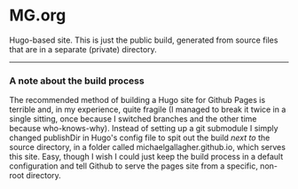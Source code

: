 # MG.org
Hugo-based site. This is just the public build, generated from source files that are in a separate (private) directory.

---

### A note about the build process

The recommended method of building a Hugo site for Github Pages is terrible and, in my experience, quite fragile (I managed to break it twice in a single sitting, once because I switched branches and the other time because who-knows-why). Instead of setting up a git submodule I simply changed publishDir in Hugo's config file to spit out the build *next to* the source directory, in a folder called michaelgallagher.github.io, which serves this site. Easy, though I wish I could just keep the build process in a default configuration and tell Github to serve the pages site from a specific, non-root directory.